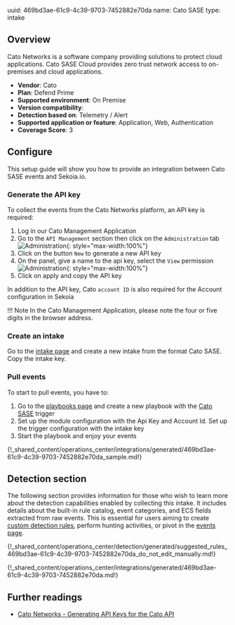uuid: 469bd3ae-61c9-4c39-9703-7452882e70da
name: Cato SASE
type: intake

## Overview

Cato Networks is a software company providing solutions to protect cloud applications. Cato SASE Cloud provides zero trust network access to on-premises and cloud applications.

- **Vendor**: Cato
- **Plan**: Defend Prime
- **Supported environment**: On Premise
- **Version compatibility**:
- **Detection based on**: Telemetry / Alert
- **Supported application or feature**: Application, Web, Authentication
- **Coverage Score**: 3


## Configure

This setup guide will show you how to provide an integration between Cato SASE events and Sekoia.io.

### Generate the API key

To collect the events from the Cato Networks platform, an API key is required:

1. Log in our Cato Management Application
2. Go to the `API Management` section then click on the `Administration` tab
    ![Administration](/assets/operation_center/integration_catalog/cloud_and_saas/cato/administration.png){: style="max-width:100%"} 
3. Click on the button `New` to generate a new API key
4. On the panel, give a name to the api key, select the `View` permission
    ![Administration](/assets/operation_center/integration_catalog/cloud_and_saas/cato/panel.png){: style="max-width:100%"} 
5. Click on apply and copy the API key

In addition to the API key, Cato `account ID` is also required for the Account configuration in Sekoia

!!! Note
     In the Cato Management Application, please note the four or five digits in the browser address.

### Create an intake

Go to the [intake page](https://app.sekoia.io/operations/intakes) and create a new intake from the format Cato SASE. Copy the intake key.

### Pull events

To start to pull events, you have to:

1. Go to the [playbooks page](https://app.sekoia.io/operations/playbooks) and create a new playbook with the [Cato SASE](/xdr/features/automate/library/cato-networks.md) trigger
2. Set up the module configuration with the Api Key and Account Id. Set up the trigger configuration with the intake key
3. Start the playbook and enjoy your events

{!_shared_content/operations_center/integrations/generated/469bd3ae-61c9-4c39-9703-7452882e70da_sample.md!}

## Detection section

The following section provides information for those who wish to learn more about the detection capabilities enabled by collecting this intake. It includes details about the built-in rule catalog, event categories, and ECS fields extracted from raw events. This is essential for users aiming to create [custom detection rules](/docs/xdr/features/detect/sigma.md), perform hunting activities, or pivot in the [events page](/docs/xdr/features/investigate/events.md).

{!_shared_content/operations_center/detection/generated/suggested_rules_469bd3ae-61c9-4c39-9703-7452882e70da_do_not_edit_manually.md!}

{!_shared_content/operations_center/integrations/generated/469bd3ae-61c9-4c39-9703-7452882e70da.md!}

## Further readings
- [Cato Networks - Generating API Keys for the Cato API](https://support.catonetworks.com/hc/en-us/articles/4413280536081-Generating-API-Keys-for-the-Cato-API)
